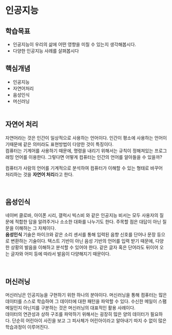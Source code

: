 # 인공지능

## 학습목표
- 인공지능이 우리의 삶에 어떤 영향을 미칠 수 있는지 생각해봅시다.
- 다양한 인공지능 사례를 살펴봅시다

## 핵심개념
- 인공지능
- 자연어처리
- 음성인식
- 머신러닝
<br><br>
## 자연어 처리
자연어라는 것은 인간이 일상적으로 사용하는 언어이다. 인간이 평소에 사용하는 언어이기때문에 같은 의미라도 표현방법이 다양한 것이 특징이다.<br>
컴퓨터는 기계어를 사용하기 때문에, 명령을 내리기 위해서는 규칙이 정해져있는 프로그래밍 언어를 이용한다. 그렇다면 어떻게 컴퓨터는 인간의 언어를 알아들을 수 있을까?

컴퓨터가 사람의 언어를 기계적으로 분석하여 컴퓨터가 이해할 수 있는 형태로 바꾸어 처리하는 것을 **자연어 처리**라고 한다. 

<br>

## 음성인식
네이버 클로바, 아이폰 시리, 갤럭시 빅스비 와 같은 인공지능 비서는 모두 사용자의 질문에 적합한 답을 알려주거나 소소한 대화를 나누기도 한다. 주목할 점은 대답이 아닌 질문을 이해하는 그 자체이다.<br>
**음성인식** 기술은 마이크와 같은 소리 센서를 통해 입력된 음향 신호를 단어나 문장 등으로 변환하는 기술이다. 텍스트 기반이 아닌 음성 기반의 언어를 입력 받기 때문에, 다양한 상황의 발음을 이해하고 분석할 수 있어야 한다. 같은 글자 혹은 단어라도 뒤이어 오는 글자와 어미 등에 따라서 발음이 다양해지기 때문이다.

<br>

## 머신러닝
머신러닝은 인공지능을 구현하기 위한 하나의 분야이다. 머신러닝을 통해 컴퓨터는 많은 데이터를 스스로 학습하여 그 데이터에 대한 패턴을 파악할 수 있다. 수신한 메일이 스팸 메일인지 아닌지를 구분하는 것은 머신러닝의 대표적인 활용 사례이다.<br>
데이터의 연관성과 상하 구조를 파악하기 위해서는 굉장히 많은 양의 데이터가 필요하다. 단순히 어린아이 사진을 보고 그 피사체가 어린아이라고 알아내기 따지 수 없이 많은 학습과정이 이루어진다.


